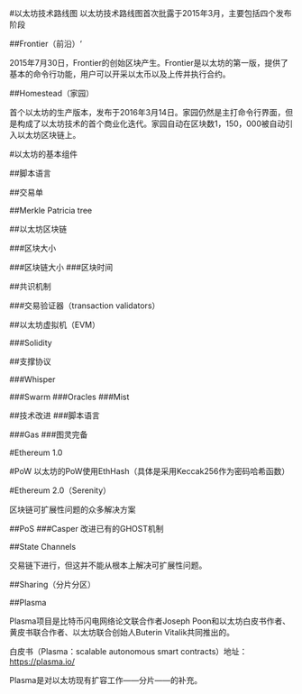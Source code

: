 #以太坊技术路线图
以太坊技术路线图首次批露于2015年3月，主要包括四个发布阶段

##Frontier（前沿）‘

2015年7月30日，Frontier的创始区块产生。Frontier是以太坊的第一版，提供了基本的命令行功能，用户可以开采以太币以及上传并执行合约。

##Homestead（家园）

首个以太坊的生产版本，发布于2016年3月14日。家园仍然是主打命令行界面，但是构成了以太坊技术的首个商业化迭代。家园自动在区块数1，150，000被自动引入以太坊区块链上。

#以太坊的基本组件

##脚本语言

##交易单

##Merkle Patricia tree

##以太坊区块链

###区块大小

###区块链大小
###区块时间

##共识机制

###交易验证器（transaction validators）

##以太坊虚拟机（EVM）

###Solidity


##支撑协议

###Whisper

###Swarm
###Oracles
###Mist

##技术改进
###脚本语言

###Gas
###图灵完备


#Ethereum 1.0

#PoW
以太坊的PoW使用EthHash（具体是采用Keccak256作为密码哈希函数）

#Ethereum 2.0（Serenity）

区块链可扩展性问题的众多解决方案

##PoS
###Casper
改进已有的GHOST机制

##State Channels

交易链下进行，但这并不能从根本上解决可扩展性问题。

##Sharing（分片分区）

##Plasma

Plasma项目是比特币闪电网络论文联合作者Joseph Poon和以太坊白皮书作者、黄皮书联合作者、以太坊联合创始人Buterin Vitalik共同推出的。

白皮书（Plasma：scalable autonomous smart contracts）地址：https://plasma.io/


Plasma是对以太坊现有扩容工作——分片——的补充。
